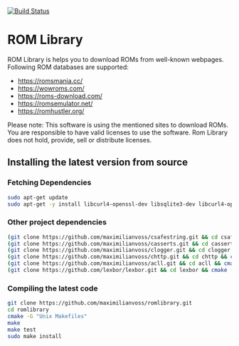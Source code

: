 [![Build Status](https://travis-ci.org/maximilianvoss/romlibrary.svg?branch=master)](https://travis-ci.org/maximilianvoss/romlibrary)

# ROM Library

ROM Library is helps you to download ROMs from well-known webpages.   
Following ROM databases are supported:

* https://romsmania.cc/
* https://wowroms.com/
* https://roms-download.com/
* https://romsemulator.net/
* https://romhustler.org/

Please note: This software is using the mentioned sites to download ROMs. You are responsible to have valid licenses to
use the software. Rom Library does not hold, provide, sell or distribute licenses.

## Installing the latest version from source

### Fetching Dependencies

```bash
sudo apt-get update
sudo apt-get -y install libcurl4-openssl-dev libsqlite3-dev libcurl4-openssl-dev
```

### Other project dependencies

```bash
(git clone https://github.com/maximilianvoss/csafestring.git && cd csafestring && cmake -G "Unix Makefiles" && make && sudo make install)
(git clone https://github.com/maximilianvoss/casserts.git && cd casserts && cmake -G "Unix Makefiles" && make && sudo make install)
(git clone https://github.com/maximilianvoss/clogger.git && cd clogger && cmake -G "Unix Makefiles" && make && sudo make install)
(git clone https://github.com/maximilianvoss/chttp.git && cd chttp && cmake -G "Unix Makefiles" && make && sudo make install)
(git clone https://github.com/maximilianvoss/acll.git && cd acll && cmake -G "Unix Makefiles" && make && sudo make install)
(git clone https://github.com/lexbor/lexbor.git && cd lexbor && cmake -G "Unix Makefiles" && make && sudo make install)
```

### Compiling the latest code

```bash
git clone https://github.com/maximilianvoss/romlibrary.git
cd romlibrary
cmake -G "Unix Makefiles"
make
make test
sudo make install
```